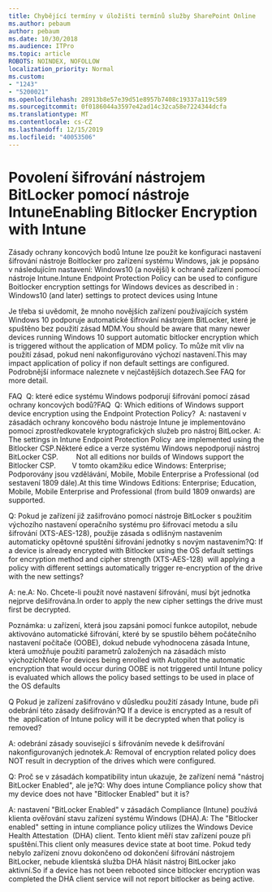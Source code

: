 ```yaml
---
title: Chybějící termíny v úložišti termínů služby SharePoint Online
ms.author: pebaum
author: pebaum
ms.date: 10/30/2018
ms.audience: ITPro
ms.topic: article
ROBOTS: NOINDEX, NOFOLLOW
localization_priority: Normal
ms.custom:
- "1243"
- "5200021"
ms.openlocfilehash: 28913b8e57e39d51e8957b7408c19337a119c589
ms.sourcegitcommit: 0f0186044a3597e42ad14c32ca58e7224344dcfa
ms.translationtype: MT
ms.contentlocale: cs-CZ
ms.lasthandoff: 12/15/2019
ms.locfileid: "40053506"
---
```

# <a name="enabling-bitlocker-encryption-with-intune"></a><span data-ttu-id="8ff5e-102">Povolení šifrování nástrojem BitLocker pomocí nástroje Intune</span><span class="sxs-lookup"><span data-stu-id="8ff5e-102">Enabling Bitlocker Encryption with Intune</span></span>

<span data-ttu-id="8ff5e-103">Zásady ochrany koncových bodů Intune lze použít ke konfiguraci nastavení šifrování nástroje Boitlocker pro zařízení systému Windows, jak je popsáno v následujícím nastavení: Windows10 (a novější) k ochraně zařízení pomocí nástroje Intune.</span><span class="sxs-lookup"><span data-stu-id="8ff5e-103">Intune Endpoint Protection Policy can be used to configure Boitlocker encryption settings for Windows devices as described in : Windows10 (and later) settings to protect devices using Intune</span></span>

<span data-ttu-id="8ff5e-104">Je třeba si uvědomit, že mnoho novějších zařízení používajících systém Windows 10 podporuje automatické šifrování nástrojem BitLocker, které je spuštěno bez použití zásad MDM.</span><span class="sxs-lookup"><span data-stu-id="8ff5e-104">You should be aware that many newer devices running Windows 10 support automatic bitlocker encryption which is triggered without the application of MDM policy.</span></span> <span data-ttu-id="8ff5e-105">To může mít vliv na použití zásad, pokud není nakonfigurováno výchozí nastavení.</span><span class="sxs-lookup"><span data-stu-id="8ff5e-105">This may impact application of policy if non default settings are configured.</span></span> <span data-ttu-id="8ff5e-106">Podrobnější informace naleznete v nejčastějších dotazech.</span><span class="sxs-lookup"><span data-stu-id="8ff5e-106">See FAQ for more detail.</span></span>


<span data-ttu-id="8ff5e-107">FAQ  Q: které edice systému Windows podporují šifrování pomocí zásad ochrany koncových bodů?</span><span class="sxs-lookup"><span data-stu-id="8ff5e-107">FAQ  Q: Which editions of Windows support device encryption using the Endpoint Protection Policy?</span></span>
<span data-ttu-id="8ff5e-108"> A: nastavení v zásadách ochrany koncového bodu nástroje Intune je implementováno pomocí zprostředkovatele kryptografických služeb pro nástroj BitLocker.</span><span class="sxs-lookup"><span data-stu-id="8ff5e-108"> A: The settings in Intune Endpoint Protection Policy  are implemented using the Bitlocker CSP.</span></span><span data-ttu-id="8ff5e-109">Některé edice a verze systému Windows nepodporují nástroj BitLocker CSP. 
     </span><span class="sxs-lookup"><span data-stu-id="8ff5e-109">  Not all editions nor builds of Windows support the Bitlocker CSP. 
     </span></span> <span data-ttu-id="8ff5e-110">V tomto okamžiku edice Windows: Enterprise; Podporovány jsou vzdělávání, Mobile, Mobile Enterprise a Professional (od sestavení 1809 dále).</span><span class="sxs-lookup"><span data-stu-id="8ff5e-110">At this time Windows Editions: Enterprise; Education, Mobile, Mobile Enterprise and Professional (from build 1809 onwards) are supported.</span></span>




<span data-ttu-id="8ff5e-111">Q: Pokud je zařízení již zašifrováno pomocí nástroje BitLocker s použitím výchozího nastavení operačního systému pro šifrovací metodu a sílu šifrování (XTS-AES-128), použije zásada s odlišným nastavením automaticky opětovné spuštění šifrování jednotky s novým nastavením?</span><span class="sxs-lookup"><span data-stu-id="8ff5e-111">Q: If a device is already encrypted with Bitlocker using the OS default settings for encryption method and cipher strength (XTS-AES-128)  will applying a policy with different settings automatically trigger re-encryption of the drive with the new settings?</span></span>

<span data-ttu-id="8ff5e-112">A: ne.</span><span class="sxs-lookup"><span data-stu-id="8ff5e-112">A: No.</span></span> <span data-ttu-id="8ff5e-113">Chcete-li použít nové nastavení šifrování, musí být jednotka nejprve dešifrována.</span><span class="sxs-lookup"><span data-stu-id="8ff5e-113">In order to apply the new cipher settings the drive must first be decrypted.</span></span>

<span data-ttu-id="8ff5e-114">Poznámka: u zařízení, která jsou zapsáni pomocí funkce autopilot, nebude aktivováno automatické šifrování, které by se spustilo během počátečního nastavení počítače (OOBE), dokud nebude vyhodnocena zásada Intune, která umožňuje použití parametrů založených na zásadách místo výchozích</span><span class="sxs-lookup"><span data-stu-id="8ff5e-114">Note For devices being enrolled with Autopilot the automatic encryption that would occur during OOBE is not triggered until Intune policy is evaluated which allows the policy based settings to be used in place of the OS defaults</span></span>




<span data-ttu-id="8ff5e-115">Q Pokud je zařízení zašifrováno v důsledku použití zásady Intune, bude při odebrání této zásady dešifrován?</span><span class="sxs-lookup"><span data-stu-id="8ff5e-115">Q If a device is encrypted as a result of the  application of Intune policy will it be decrypted when that policy is removed?</span></span>

<span data-ttu-id="8ff5e-116">A: odebrání zásady související s šifrováním nevede k dešifrování nakonfigurovaných jednotek.</span><span class="sxs-lookup"><span data-stu-id="8ff5e-116">A: Removal of encryption related policy does NOT result in decryption of the drives which were configured.</span></span>




<span data-ttu-id="8ff5e-117">Q: Proč se v zásadách kompatibility intun ukazuje, že zařízení nemá "nástroj BitLocker Enabled", ale je?</span><span class="sxs-lookup"><span data-stu-id="8ff5e-117">Q: Why does intune Compliance policy show that my device does not have "Bitlocker Enabled" but it is?</span></span>

<span data-ttu-id="8ff5e-118">A: nastavení "BitLocker Enabled" v zásadách Compliance (Intune) používá klienta ověřování stavu zařízení systému Windows (DHA).</span><span class="sxs-lookup"><span data-stu-id="8ff5e-118">A: The "Bitlocker enabled" setting in intune compliance policy utilizes the Windows Device Health Attestation  (DHA) client.</span></span> <span data-ttu-id="8ff5e-119">Tento klient měří stav zařízení pouze při spuštění.</span><span class="sxs-lookup"><span data-stu-id="8ff5e-119">This client only measures device state at boot time.</span></span> <span data-ttu-id="8ff5e-120">Pokud tedy nebylo zařízení znovu dokončeno od dokončení šifrování nástrojem BitLocker, nebude klientská služba DHA hlásit nástroj BitLocker jako aktivní.</span><span class="sxs-lookup"><span data-stu-id="8ff5e-120">So if a device has not been rebooted since bitlocker encryption was completed the DHA client service will not report bitlocker as being active.</span></span>